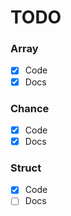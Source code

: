 # TODO

### Array
- [x] Code
- [x] Docs

### Chance
- [x] Code
- [x] Docs

### Struct
- [x] Code
- [ ] Docs
